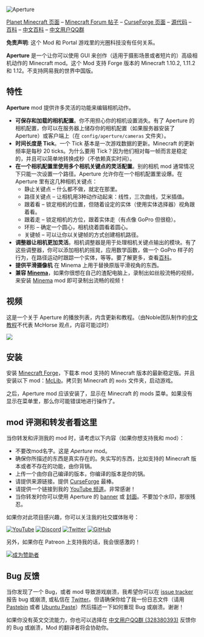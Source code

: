 ![Aperture](https://i.imgur.com/Wras78u.png)

[Planet Minecraft 页面](https://www.planetminecraft.com/mod/aperture-3978432/) – [Minecraft Forum 帖子](http://www.minecraftforum.net/forums/mapping-and-modding/minecraft-mods/2837982-aperture-an-advanced-camera-mod) – [CurseForge 页面](https://minecraft.curseforge.com/projects/aperture) – [源代码](https://github.com/mchorse/aperture) – [百科](https://github.com/mchorse/aperture/wiki) – [中文百科](https://github.com/ycwei982/aperture/wiki) – [中文用户QQ群](https://jq.qq.com/?_wv=1027&k=584nNVF)

**免责声明**: 这个 Mod 和 Portal 游戏里的光圈科技没有任何关系。

**Aperture** 是一个让你可以使用 GUI 来创作（适用于摄影场景或者短片的）高级相机动作的 Minecraft mod。这个 Mod 支持 Forge 版本的 Minecraft 1.10.2, 1.11.2 和 1.12。不支持网易我的世界中国版。

## 特性

**Aperture** mod 提供许多灵活的功能来编辑相机动作。

* **可保存和加载的相机配置**。你不用担心你的相机设置消失。有了 Aperture 的相机配置，你可以在服务器上储存你的相机配置（如果服务器安装了 Aperture）或客户端上（在 `config/aperture/cameras` 文件夹）。
* **时间长度是 Tick**。一个 Tick 基本是一次游戏数据的更新。Minecraft 的更新频率是每秒 20 ticks。为什么要用 Tick？因为他们相对每一帧而言是稳定的，并且可以简单地转换成秒（不依赖真实时间）。
* **在一个相机配置里使用多个相机关键点的灵活配置**。别的相机 mod 通常情况下只能一次设置一个路径。Aperture 允许你在一个相机配置里设爆。在 Aperture 里有这几种相机关键点：
    * 静止关键点 – 什么都不做，就定在那里。
    * 路径关键点 – 让相机用3种动作动起来：线性，三次曲线，艾米插值。
    * 跟着看 – 锁定相机的位置，但随着设定的实体（使用实体选择器）视角跟着看。
    * 跟着走 – 锁定相机的方位，跟着实体走（有点像 GoPro 但很稳）。
    * 环形 – 确定一个圆心，相机绕着圆看着圆心。
    * 关键帧 – 可以让你以关键帧的方式创建相机路径。
* **调整器让相机更加灵活**。相机调整器是用于处理相机关键点输出的模块。有了这些调整器，你可以添加相机的摇晃，应用数学函数，做一个 GoPro 样子的行为，在路径运动时跟踪一个实体，等等。要了解更多，查看[百科](https://github.com/mchorse/aperture/wiki)。
* **提供平滑摄像机** 在 Minema 上用于替换原版平滑视角的东西。
* **兼容 [Minema](http://www.minecraftforum.net/forums/mapping-and-modding/minecraft-mods/2790594-minema-unofficial-the-smooth-movie-recorder)**，如果你很想在自己的渣配电脑上，录制出如丝般流畅的视频，来安装 [Minema](http://www.minecraftforum.net/forums/mapping-and-modding/minecraft-mods/2790594-minema-unofficial-the-smooth-movie-recorder) mod 即可录制出流畅的视频！

## 视频

这是一个关于 Aperture 的播放列表，内含更新和教程。（由Noble团队制作的[中文教程](http://www.bilibili.com/video/av15303499/)不代表 McHorse 观点，内容可能过时）

<a href="https://youtu.be/fT7QeCqKMyU?list=PL6UPd2Tj65nFLGMBqKaeKOPNp2HOO86Uw"><img src="https://img.youtube.com/vi/fT7QeCqKMyU/0.jpg"></a>

## 安装

安装 [Minecraft Forge](http://files.minecraftforge.net/)，下载本 mod 支持的 Minecraft 版本的最新稳定版。并且安装以下 mod：[McLib](https://minecraft.curseforge.com/projects/mchorses-mclib)。拷贝到 Minecraft 的 `mods` 文件夹，启动游戏。

之后，Aperture mod 应该安装了，显示在 Minecraft 的 mods 菜单。如果没有显示在菜单里，那么你可能错误地进行操作了。

## mod 评测和转发者看这里

当你转发和评测我的 mod 时，请考虑以下内容（如果你想支持我和 mod）：

* 不要改mod名字。这是 *Aperture* mod。
* 确保你所描述的东西是真实存在的。失实写的东西，比如支持的 Minecraft 版本或者不存在的功能，由你背锅。
* 上传一个由你自己编译的版本，你编译的版本是你的锅。
* 请提供来源链接。提供 [CurseForge](https://minecraft.curseforge.com/projects/aperture) 最棒。
* 请提供一个链接到我的 [YouTube 频道](https://www.youtube.com/channel/UCWVDjAcecHHa8UrEWMRGI8w)。非常感谢！
* 当你转发时你可以使用 Aperture 的 [banner](https://i.imgur.com/Wras78u.png) 或 [封面](https://i.imgur.com/rckGnn4.png)。不要加个水印，那很残忍。

如果你对此项目感兴趣，你可以关注我的社交媒体账号：

[![YouTube](http://i.imgur.com/yA4qam9.png)](https://www.youtube.com/channel/UCWVDjAcecHHa8UrEWMRGI8w) [![Discord](http://i.imgur.com/gI6JEpJ.png)](https://discord.gg/qfxrqUF) [![Twitter](http://i.imgur.com/6b8vHcX.png)](https://twitter.com/McHorsy) [![GitHub](http://i.imgur.com/DmTn1f1.png)](https://github.com/mchorse)  

另外，如果你在 Patreon 上支持我的话，我会很感激的！

[![成为赞助者](https://i.imgur.com/4pQZ2xW.png)](https://www.patreon.com/McHorse)

## Bug 反馈

当你发现了一个 Bug，或者 mod 导致游戏崩溃，我希望你可以在 [issue tracker](https://github.com/mchorse/aperture/issues/) 报告 bug 或崩溃, 或私信在 [Twitter](https://twitter.com/McHorsy)。但请确保你给了我一份日志文件（请用 [Pastebin](https://pastebin.com) 或者  [Ubuntu Paste](https://paste.ubuntu.com)）然后描述一下如何重现 Bug 或崩溃。谢谢！

如果你没有英文交流能力，你也可以选择在 [中文用户QQ群 (328380393)](https://jq.qq.com/?_wv=1027&k=584nNVF) 反馈你的 Bug 或崩溃，Mod 的翻译者将会协助你。
